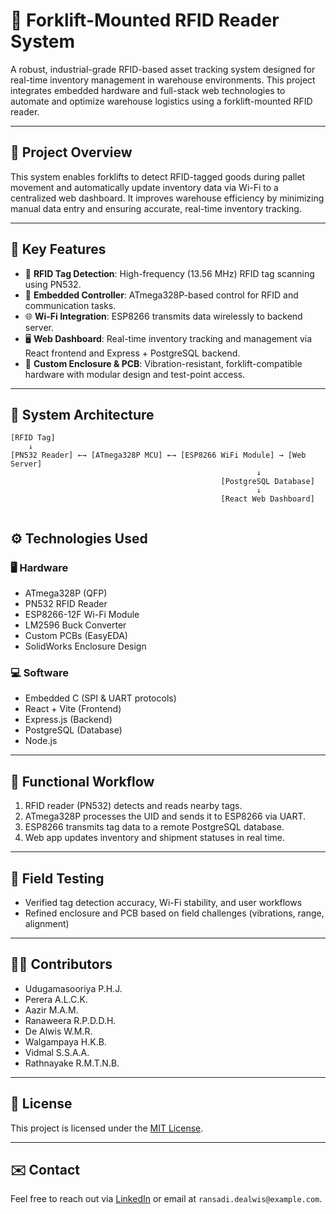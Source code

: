 # 🚜 Forklift-Mounted RFID Reader System

A robust, industrial-grade RFID-based asset tracking system designed for real-time inventory management in warehouse environments. This project integrates embedded hardware and full-stack web technologies to automate and optimize warehouse logistics using a forklift-mounted RFID reader.

---

## 📌 Project Overview

This system enables forklifts to detect RFID-tagged goods during pallet movement and automatically update inventory data via Wi-Fi to a centralized web dashboard. It improves warehouse efficiency by minimizing manual data entry and ensuring accurate, real-time inventory tracking.

---

## 🔧 Key Features

- 📡 **RFID Tag Detection**: High-frequency (13.56 MHz) RFID tag scanning using PN532.
- 🧠 **Embedded Controller**: ATmega328P-based control for RFID and communication tasks.
- 🌐 **Wi-Fi Integration**: ESP8266 transmits data wirelessly to backend server.
- 🖥️ **Web Dashboard**: Real-time inventory tracking and management via React frontend and Express + PostgreSQL backend.
- 🔩 **Custom Enclosure & PCB**: Vibration-resistant, forklift-compatible hardware with modular design and test-point access.

---
## 🧠 System Architecture

```text
[RFID Tag]
    ↓
[PN532 Reader] ←→ [ATmega328P MCU] ←→ [ESP8266 WiFi Module] → [Web Server]
                                                       ↓
                                               [PostgreSQL Database]
                                                       ↓
                                               [React Web Dashboard]


```

## ⚙️ Technologies Used

### 🖥️ Hardware
- ATmega328P (QFP)
- PN532 RFID Reader
- ESP8266-12F Wi-Fi Module
- LM2596 Buck Converter
- Custom PCBs (EasyEDA)
- SolidWorks Enclosure Design

### 💻 Software
- Embedded C (SPI & UART protocols)
- React + Vite (Frontend)
- Express.js (Backend)
- PostgreSQL (Database)
- Node.js

---

## 🚀 Functional Workflow

1. RFID reader (PN532) detects and reads nearby tags.
2. ATmega328P processes the UID and sends it to ESP8266 via UART.
3. ESP8266 transmits tag data to a remote PostgreSQL database.
4. Web app updates inventory and shipment statuses in real time.

---




## 🧪 Field Testing


- Verified tag detection accuracy, Wi-Fi stability, and user workflows  
- Refined enclosure and PCB based on field challenges (vibrations, range, alignment)  

---

## 👨‍💻 Contributors

  
- Udugamasooriya P.H.J.  
- Perera A.L.C.K.  
- Aazir M.A.M.  
- Ranaweera R.P.D.D.H.
- De Alwis W.M.R. 
- Walgampaya H.K.B.  
- Vidmal S.S.A.A.  
- Rathnayake R.M.T.N.B.  

---

## 📃 License

This project is licensed under the [MIT License](LICENSE).  

---

## ✉️ Contact

Feel free to reach out via [LinkedIn](https://www.linkedin.com/in/ransadidealwis) or email at `ransadi.dealwis@example.com`.

